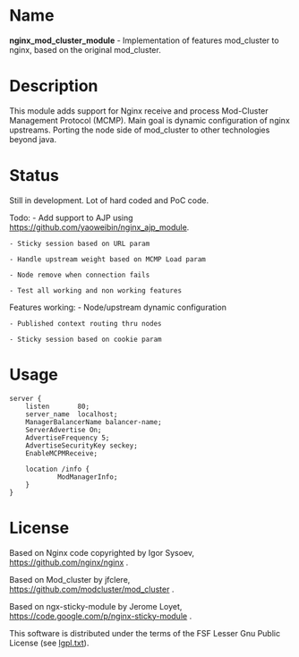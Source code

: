 
Name
====

**nginx_mod_cluster_module** -  Implementation of features mod_cluster to nginx, based on the original mod_cluster. 

Description
===========

This module adds support for Nginx receive and process Mod-Cluster Management Protocol (MCMP). Main goal is dynamic 
configuration of nginx upstreams. Porting the node side of mod_cluster to other technologies beyond java.

Status
======

Still in development. Lot of hard coded and PoC code. 

Todo:
	- Add support to AJP using https://github.com/yaoweibin/nginx_ajp_module.

	- Sticky session based on URL param

	- Handle upstream weight based on MCMP Load param

	- Node remove when connection fails

	- Test all working and non working features

Features working:
	- Node/upstream dynamic configuration

	- Published context routing thru nodes

	- Sticky session based on cookie param



Usage
=====

    server {
        listen       80;
        server_name  localhost;
        ManagerBalancerName balancer-name;
        ServerAdvertise On;
        AdvertiseFrequency 5;
        AdvertiseSecurityKey seckey;
        EnableMCPMReceive;

        location /info {
                ModManagerInfo;
        }
    }


License
=======

Based on Nginx code copyrighted by Igor Sysoev, https://github.com/nginx/nginx .

Based on Mod_cluster by jfclere, https://github.com/modcluster/mod_cluster .

Based on ngx-sticky-module by Jerome Loyet, https://code.google.com/p/nginx-sticky-module .

This software is distributed under the terms of the FSF Lesser Gnu Public License (see [lgpl.txt](lgpl.txt)).
